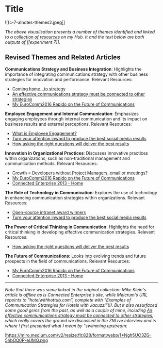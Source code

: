 # Title

![[c-7-alnotes-themes2.jpeg]]

*The above visualisation presents a number of themes identified and linked to a [collection of resources](https://myhub.ai/@mathewlowry/?tags=internal+communications&types=like&types=do&types=think&timeframe=anytime&quality=all&tags=communications) on my Hub. It and the text below are both outputs of [[experiment 7]].*

## Revised Themes and Related Articles

**Communications Strategy and Business Integration**: Highlights the importance of integrating communications strategy with other business strategies for innovation and performance. Relevant Resources:
   
 - [Coming home…to strategy](https://changingtheterms.com/2017/08/23/coming-hometo-strategy/comment-page-1/)
 - [An effective communications strategy must be connected to other strategies](https://medium.com/@mathewlowry/reframe-your-communications-strategy-as-part-of-your-innovation-programme-to-sidestep-internal-2fcc695ecaa4)
 - [My EuroComm2016 Rapido on the Future of Communications](https://myhub.ai/items/my-eurocomm2016-rapido-on-the-future-of-communications)

**Employee Engagement and Internal Communication**: Emphasizes engaging employees through internal communication and its impact on business results and external perceptions. Relevant Resources:
   
 - [What is Employee Engagement?](https://www.melcrum.com/what-is-employee-engagement)
 - [Turn your attention inward to produce the best social media results](http://holtz.com/blog/business/turn-your-attention-inward-to-produce-the-best-social-media-results/4232/)
 - [How asking the right questions will deliver the best results](https://www.melcrum.com/blog/power-critical-thinking-how-asking-right-questions-will-deliver-best-results)

**Innovation in Organizational Practices**: Discusses innovative practices within organizations, such as non-traditional management and communication methods. Relevant Resources:
   
 - [Growth = Developers without Project Managers, email or meetings?](http://qz.com/260846/why-our-startup-has-no-bosses-no-office-and-a-four-day-work-week/)
 - [My EuroComm2016 Rapido on the Future of Communications](https://myhub.ai/items/my-eurocomm2016-rapido-on-the-future-of-communications)
 - [Connected Enterprise 2013 - Home](http://connectedenterprise.ontrackevents.com/home.cfm)

**The Role of Technology in Communication**: Explores the use of technology in enhancing communication strategies within organizations. Relevant Resources:
   
 - [Open-source intranet award winners](http://www.steptwo.com.au/columntwo/open-source-becoming-significant-force-intranet-space/)
 - [Turn your attention inward to produce the best social media results](http://holtz.com/blog/business/turn-your-attention-inward-to-produce-the-best-social-media-results/4232/)

**The Power of Critical Thinking in Communication**: Highlights the need for critical thinking in developing effective communication strategies. Relevant Resources: 

* [How asking the right questions will deliver the best results](https://www.melcrum.com/blog/power-critical-thinking-how-asking-right-questions-will-deliver-best-results)

**The Future of Communications**: Looks into evolving trends and future prospects in the field of communications. Relevant Resources:
   
 - [My EuroComm2016 Rapido on the Future of Communications](https://myhub.ai/items/my-eurocomm2016-rapido-on-the-future-of-communications)
 - [Connected Enterprise 2013 - Home](http://connectedenterprise.ontrackevents.com/home.cfm)

---

*Note that there was some linkrot in the original collection: Mike Klein's article is offline as is Connected Enterprise's site, while  Melcrum's URL repoints to "hotelwithhottub.com", complete with "Examples of  Communication Strategies for Hotels with Jacuzzi"(!). But it also resurfaced some good gems from the past, as well as a couple of mine, including [An effective communications strategy must be connected to other strategies](https://medium.com/@mathewlowry/reframe-your-communications-strategy-as-part-of-your-innovation-programme-to-sidestep-internal-2fcc695ecaa4), which really covers the ground we discussed in the ZNLive interview and is where I first presented what I mean by "swimming upstream:*

!https://miro.medium.com/v2/resize:fit:828/format:webp/1*Ngh5UO3ZG-5hbOQ0P-eUMQ.png

